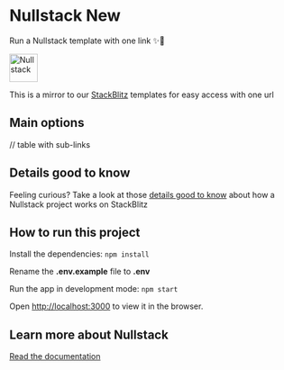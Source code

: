 # Nullstack New

Run a Nullstack template with one link ✨🚀

<img src='https://raw.githubusercontent.com/nullstack/nullstack/master/nullstack.png' height='50' alt='Nullstack' />

This is a mirror to our [StackBlitz](https://stackblitz.com/) templates for easy access with one url

## Main options

// table with sub-links

## Details good to know

Feeling curious? Take a look at those [details good to know](./projects/tsx/README.md#details-good-to-know) about how a Nullstack project works on StackBlitz

## How to run this project

Install the dependencies: `npm install`

Rename the **.env.example** file to **.env**

Run the app in development mode: `npm start`

Open [http://localhost:3000](http://localhost:3000) to view it in the browser.

## Learn more about Nullstack

[Read the documentation](https://nullstack.app/documentation)